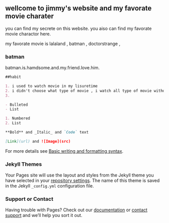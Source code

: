 ## wellcome to jimmy's website and my favorate movie charater

you can find my secrete on this website.
you aiso can find my favorate movie charactor here.

my favorate movie is lalaland , batman , doctorstrange ,  

### batman

batman.is.hamdsome.and.my.friend.love.him.

```markdown
##habit

1. i used to watch movie in my lisuretime 
2. i didn't choose what type of movie , i watch all type of movie without historical one.
3. 

- Bulleted
- List

1. Numbered
2. List

**Bold** and _Italic_ and `Code` text

[Link](url) and ![Image](src)
```

For more details see [Basic writing and formatting syntax](https://docs.github.com/en/github/writing-on-github/getting-started-with-writing-and-formatting-on-github/basic-writing-and-formatting-syntax).

### Jekyll Themes

Your Pages site will use the layout and styles from the Jekyll theme you have selected in your [repository settings](https://github.com/gummybearisyummy/mywaxssit/settings/pages). The name of this theme is saved in the Jekyll `_config.yml` configuration file.

### Support or Contact

Having trouble with Pages? Check out our [documentation](https://docs.github.com/categories/github-pages-basics/) or [contact support](https://support.github.com/contact) and we’ll help you sort it out.
